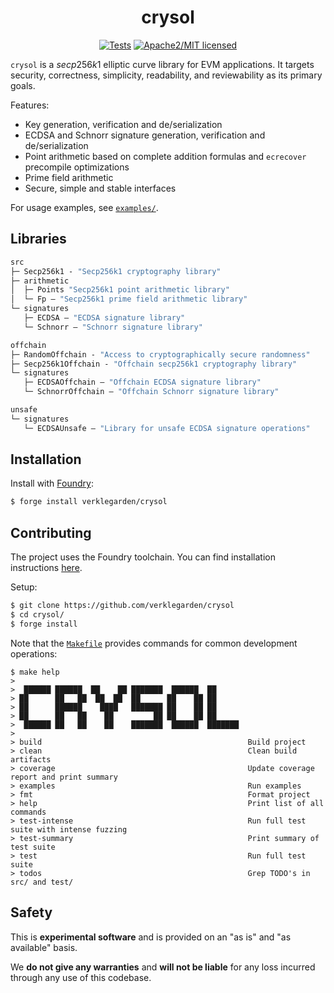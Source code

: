 <div align="center">

<h1>crysol</h1>

<a href="">[![Tests][tests-shield]][tests-shield-url]</a>
<a href="">![Apache2/MIT licensed][license-shield]</a>

</div>

`crysol` is a $secp256k1$ elliptic curve library for EVM applications. It targets security, correctness, simplicity, readability, and reviewability as its primary goals.

Features:
- Key generation, verification and de/serialization
- ECDSA and Schnorr signature generation, verification and de/serialization
- Point arithmetic based on complete addition formulas and `ecrecover` precompile optimizations
- Prime field arithmetic
- Secure, simple and stable interfaces

For usage examples, see [`examples/`](./examples).

## Libraries

```ml
src
├─ Secp256k1 - "Secp256k1 cryptography library"
├─ arithmetic
│  ├─ Points "Secp256k1 point arithmetic library"
│  └─ Fp — "Secp256k1 prime field arithmetic library"
└─ signatures
   ├─ ECDSA — "ECDSA signature library"
   └─ Schnorr — "Schnorr signature library"

offchain
├─ RandomOffchain - "Access to cryptographically secure randomness"
├─ Secp256k1Offchain - "Offchain secp256k1 cryptography library"
└─ signatures
   ├─ ECDSAOffchain — "Offchain ECDSA signature library"
   └─ SchnorrOffchain — "Offchain Schnorr signature library"

unsafe
└─ signatures
   └─ ECDSAUnsafe — "Library for unsafe ECDSA signature operations"
```

## Installation

Install with [Foundry](https://getfoundry.sh/):

```bash
$ forge install verklegarden/crysol
```

## Contributing

The project uses the Foundry toolchain. You can find installation instructions [here](https://getfoundry.sh/).

Setup:

```bash
$ git clone https://github.com/verklegarden/crysol
$ cd crysol/
$ forge install
```

Note that the [`Makefile`](./Makefile) provides commands for common development operations:

```
$ make help
>
>  ██████ ██████  ██    ██ ███████  ██████  ██
> ██      ██   ██  ██  ██  ██      ██    ██ ██
> ██      ██████    ████   ███████ ██    ██ ██
> ██      ██   ██    ██         ██ ██    ██ ██
>  ██████ ██   ██    ██    ███████  ██████  ███████
>
> build                                              Build project
> clean                                              Clean build artifacts
> coverage                                           Update coverage report and print summary
> examples                                           Run examples
> fmt                                                Format project
> help                                               Print list of all commands
> test-intense                                       Run full test suite with intense fuzzing
> test-summary                                       Print summary of test suite
> test                                               Run full test suite
> todos                                              Grep TODO's in src/ and test/
```

## Safety

This is **experimental software** and is provided on an "as is" and "as available" basis.

We **do not give any warranties** and **will not be liable** for any loss incurred through any use of this codebase.

<!--- Shields -->
[tests-shield]: https://github.com/verklegarden/crysol/actions/workflows/ci.yml/badge.svg
[tests-shield-url]: https://github.com/verklegarden/crysol/actions/workflows/ci.yml
[license-shield]: https://img.shields.io/badge/license-Apache2.0/MIT-blue.svg
